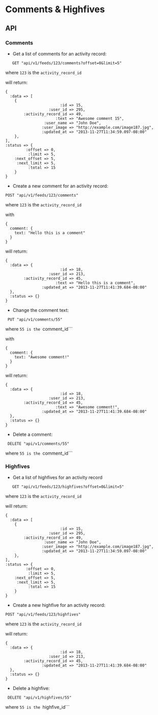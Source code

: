 # Comments & Highfives

## API

### Comments

* Get a list of comments for an activity record:


```    GET "api/v1/feeds/123/comments?offset=0&limit=5"  ```

where ```123``` is the ``` activity_record_id ```

will return:

    {
      :data => [
        {
                            :id => 15,
                       :user_id => 295,
            :activity_record_id => 49,
                          :text => "Awesome comment 15",
                     :user_name => "John Doe",
                    :user_image => "http://example.com/image187.jpg",
                    :updated_at => "2013-11-27T11:34:59.097-08:00"
        },
    ],
    :status => {
             :offset => 0,
              :limit => 5,
        :next_offset => 5,
         :next_limit => 5,
              :total => 15
        }
    }

* Create a new comment for an activity record:
    
``` POST "api/v1/feeds/123/comments" ```

where ```123``` is the ``` activity_record_id ```

with 

    {
      comment: {
        text: "Hello this is a comment"
      }
    }

will return:

    {
      :data => {
                            :id => 18,
                       :user_id => 213,
            :activity_record_id => 45,
                          :text => "Hello this is a comment",
                    :updated_at => "2013-11-27T11:41:39.684-08:00"
      },
      :status => {}
    }

* Change the comment text:

```  PUT "api/v1/comments/55" ```

where ```55 is the ```comment_id```

with 

    {
      comment: {
        text: "Awesome comment!"
      }
    }

will return:

    {
      :data => {
                            :id => 18,
                       :user_id => 213,
            :activity_record_id => 45,
                          :text => "Awesome comment!",
                    :updated_at => "2013-11-27T11:41:39.684-08:00"
      },
      :status => {}
    }


* Delete a comment:

```  DELETE "api/v1/comments/55" ```

where ```55 is the ```comment_id```

### Highfives

* Get a list of highfives for an activity record

```    GET "api/v1/feeds/123/highfives?offset=0&limit=5"  ```

where ```123``` is the ``` activity_record_id ```

will return:

    {
      :data => [
        {
                            :id => 15,
                       :user_id => 295,
            :activity_record_id => 49,
                     :user_name => "John Doe",
                    :user_image => "http://example.com/image187.jpg",
                    :updated_at => "2013-11-27T11:34:59.097-08:00"
        },
    ],
    :status => {
             :offset => 0,
              :limit => 5,
        :next_offset => 5,
         :next_limit => 5,
              :total => 15
        }
    }

* Create a new highfive for an activity record:
    
``` POST "api/v1/feeds/123/highfives" ```

where ```123``` is the ``` activity_record_id ```

will return:

    {
      :data => {
                            :id => 18,
                       :user_id => 213,
            :activity_record_id => 45,
                    :updated_at => "2013-11-27T11:41:39.684-08:00"
      },
      :status => {}
    }


* Delete a highfive:

```  DELETE "api/v1/highfives/55" ```

where ```55 is the ```highfive_id```